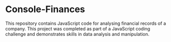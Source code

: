 # Console-Finances
This repository contains JavaScript code for analysing financial records of a company. This project was completed as part of a JavaScript coding challenge and demonstrates skills in data analysis and manipulation.
